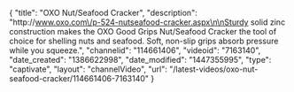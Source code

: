 {
    "title": "OXO Nut\/Seafood Cracker",
    "description": "http:\/\/www.oxo.com\/p-524-nutseafood-cracker.aspx\n\nSturdy solid zinc construction makes the OXO Good Grips Nut\/Seafood Cracker the tool of choice for shelling nuts and seafood. Soft, non-slip grips absorb pressure while you squeeze.",
    "channelid": "114661406",
    "videoid": "7163140",
    "date_created": "1386622998",
    "date_modified": "1447355995",
    "type": "captivate",
    "layout": "channelVideo",
    "url": "\/latest-videos\/oxo-nut-seafood-cracker\/114661406-7163140"
}